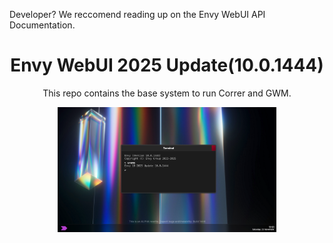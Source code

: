 <p>Developer? We reccomend reading up on the <a>Envy WebUI API Documentation</a>.</p>
<div align="center">
<h1>Envy WebUI 2025 Update(10.0.1444)</h1>
<p>This repo contains the base system to run Correr and GWM.</p>
<img src="Assets/demo.png" height="200px">
</div>
